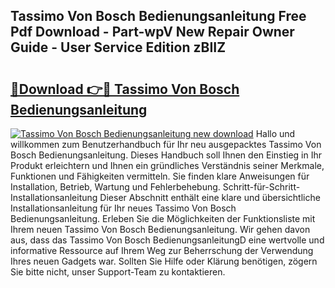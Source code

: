 ## Tassimo Von Bosch Bedienungsanleitung Free Pdf Download - Part-wpV New Repair Owner Guide - User Service Edition zBIIZ

# <h2><a href="http://df4t92u.blite.top/?on=Tassimo+Von+Bosch+Bedienungsanleitung">🔗Download 👉🔴 Tassimo Von Bosch Bedienungsanleitung</a></h2>

[![Tassimo Von Bosch Bedienungsanleitung new download](https://i.imgur.com/lujVjoI.png)](http://df4t92u.blite.top/?on=Tassimo+Von+Bosch+Bedienungsanleitung)
Hallo und willkommen zum Benutzerhandbuch für Ihr neu ausgepacktes Tassimo Von Bosch Bedienungsanleitung. Dieses Handbuch soll Ihnen den Einstieg in Ihr Produkt erleichtern und Ihnen ein gründliches Verständnis seiner Merkmale, Funktionen und Fähigkeiten vermitteln. Sie finden klare Anweisungen für Installation, Betrieb, Wartung und Fehlerbehebung. Schritt-für-Schritt-Installationsanleitung Dieser Abschnitt enthält eine klare und übersichtliche Installationsanleitung für Ihr neues Tassimo Von Bosch Bedienungsanleitung. Erleben Sie die Möglichkeiten der Funktionsliste mit Ihrem neuen Tassimo Von Bosch Bedienungsanleitung. Wir gehen davon aus, dass das Tassimo Von Bosch BedienungsanleitungD eine wertvolle und informative Ressource auf Ihrem Weg zur Beherrschung der Verwendung Ihres neuen Gadgets war. Sollten Sie Hilfe oder Klärung benötigen, zögern Sie bitte nicht, unser Support-Team zu kontaktieren.
